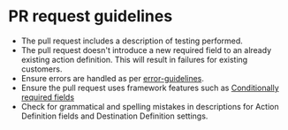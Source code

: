 # PR request guidelines

- The pull request includes a description of testing performed.
- The pull request doesn't introduce a new required field to an already existing action definition. This will result in failures for existing customers.
- Ensure errors are handled as per [error-guidelines](../docs/error-handling.md).
- Ensure the pull request uses framework features such as [Conditionally required fields](https://github.com/segmentio/action-destinations?tab=readme-ov-file#required-fields)
- Check for grammatical and spelling mistakes in descriptions for Action Definition fields and Destination Definition settings.
